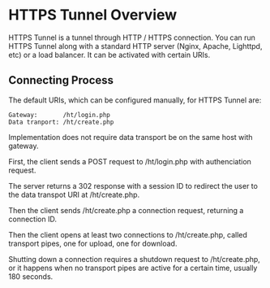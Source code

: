 HTTPS Tunnel Overview
=====================

HTTPS Tunnel is a tunnel through HTTP / HTTPS connection. You can run HTTPS
Tunnel along with a standard HTTP server (Nginx, Apache, Lighttpd, etc) or a
load balancer. It can be activated with certain URIs.

Connecting Process
------------------

The default URIs, which can be configured manually, for HTTPS Tunnel are:

    Gateway:       /ht/login.php
    Data tranport: /ht/create.php

Implementation does not require data transport be on the same host with gateway.

First, the client sends a POST request to /ht/login.php with authenciation
request.

The server returns a 302 response with a session ID to redirect the user to the
data transpot URI at /ht/create.php.

Then the client sends /ht/create.php a connection request, returning a
connection ID.

Then the client opens at least two connections to /ht/create.php, called
transport pipes, one for upload, one for download.

Shutting down a connection requires a shutdown request to /ht/create.php, or it
happens when no transport pipes are active for a certain time, usually 180
seconds.
